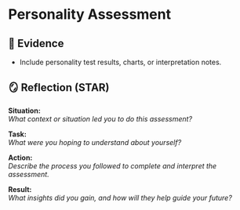 # Personality Assessment

## 📁 Evidence
- Include personality test results, charts, or interpretation notes.

## 🪞 Reflection (STAR)

**Situation:**  
_What context or situation led you to do this assessment?_

**Task:**  
_What were you hoping to understand about yourself?_

**Action:**  
_Describe the process you followed to complete and interpret the assessment._

**Result:**  
_What insights did you gain, and how will they help guide your future?_

